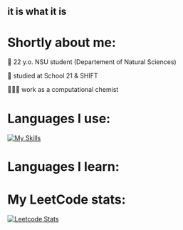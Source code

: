 ## it is what it is

# Shortly about me:
🧬 22 y.o. NSU student (Departement of Natural Sciences)

📖 studied at School 21 & SHIFT

👩🏻‍💻 work as а computational chemist

# Languages I use:
[![My Skills](https://skillicons.dev/icons?i=c,cpp,py)](https://skillicons.dev)

# Languages I learn:

# My LeetCode stats:

[![Leetcode Stats](https://leetcard.jacoblin.cool/shes73)](https://leetcode.com/shes73)


<!--
**shes73/shes73** is a ✨ _special_ ✨ repository because its `README.md` (this file) appears on your GitHub profile.

Here are some ideas to get you started:

- 🔭 I’m currently working on ...
- 🌱 I’m currently learning ...
- 👯 I’m looking to collaborate on ...
- 🤔 I’m looking for help with ...
- 💬 Ask me about ...
- 📫 How to reach me: ...
- 😄 Pronouns: ...
- ⚡ Fun fact: ...
-->
